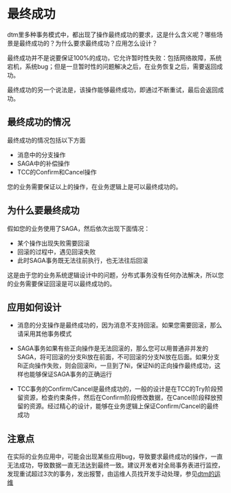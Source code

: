 # 最终成功
dtm里多种事务模式中，都出现了操作最终成功的要求，这是什么含义呢？哪些场景是最终成功的？为什么要求最终成功？应用怎么设计？

最终成功并不是说要保证100%的成功，它允许暂时性失败：包括网络故障，系统宕机，系统bug；但是一旦暂时性的问题解决之后，在业务恢复之后，需要返回成功。

最终成功的另一个说法是，该操作能够最终成功，即通过不断重试，最后会返回成功。

## 最终成功的情况
最终成功的情况包括以下方面
- 消息中的分支操作
- SAGA中的补偿操作
- TCC的Confirm和Cancel操作

您的业务需要保证以上的操作，在业务逻辑上是可以最终成功的。

## 为什么要最终成功

假如您的业务使用了SAGA，然后依次出现下面情况：
- 某个操作出现失败需要回滚
- 回滚的过程中，遇见回滚失败
- 此时SAGA事务既无法往前执行，也无法往后回滚

这是由于您的业务系统逻辑设计中的问题，分布式事务没有任何办法解决，所以您的业务需要保证回滚是可以最终成功的。

## 应用如何设计
- 消息的分支操作是最终成功的，因为消息不支持回滚。如果您需要回滚，那么请采用其他事务模式

- SAGA事务如果有些正向操作是无法回滚的，那么您可以用普通非并发的SAGA，将可回滚的分支Ri放在前面，不可回滚的分支Ni放在后面。如果分支Ri正向操作失败，则会回滚Ri，一旦到了Ni，保证Ni的正向操作最终成功，这样也能够保证SAGA事务的正确运行

- TCC事务的Confirm/Cancel是最终成功的，一般的设计是在TCC的Try阶段预留资源，检查约束条件，然后在Confirm阶段修改数据，在Cancel阶段释放预留的资源。经过精心的设计，能够在业务逻辑上保证Confirm/Cancel的最终成功

## 注意点
在实际的业务应用中，可能会出现某些应用bug，导致要求最终成功的操作，一直无法成功，导致数据一直无法达到最终一致。建议开发者对全局事务表进行监控，发现重试超过3次的事务，发出报警，由运维人员找开发手动处理，参见[dtm的运维](../deploy/maintain)

